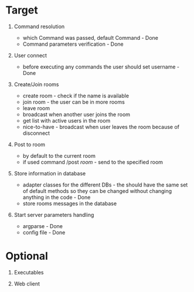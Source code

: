 # Target

1. Command resolution
    - which Command was passed, default Command - Done
    - Command parameters verification - Done

1. User connect
    - before executing any commands the user should set username - Done

1.  Create/Join rooms
    - create room - check if the name is available
    - join room - the user can be in more rooms
    - leave room
    - broadcast when another user joins the room
    - get list with active users in the room
    - nice-to-have - broadcast when user leaves the room because of disconnect

1. Post to room
    - by default to the current room
    - if used command /post _room_ - send to the specified room

1. Store information in database
    - adapter classes for the different DBs - the should have the same set of default methods so they can be changed without changing anything in the code - Done
    - store rooms messages in the database

1. Start server parameters handling
    - argparse - Done
    - config file - Done

# Optional

1. Executables

2. Web client
